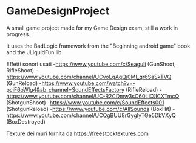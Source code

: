  # GameDesignProject

A small game project made for my Game Design exam, still a work in progress.

It uses the BadLogic framework from the "Beginning android game" book and the JLiquidFun lib 

Effetti sonori usati
-https://www.youtube.com/c/Seaguli (GunShoot, RifleShoot)
-https://www.youtube.com/channel/UCvoLqAqQj0Ml_qr6SaSkTVQ (GunReload)
-https://www.youtube.com/watch?v=-pciF6oWlg4&ab_channel=SoundEffectsFactory (RifleReload)
-https://www.youtube.com/channel/UC-R2CDmw3sC60LXXICXTmcQ (ShotgunShoot)
-https://www.youtube.com/c/SoundEffects001 (ShotgunReload)
-https://www.youtube.com/c/AllSounds (BoxHit)
-https://www.youtube.com/channel/UCQgBUU8rGygIyTGe5DbVXyQ (BoxDestroyed)

Texture dei muri fornita da
https://freestocktextures.com
